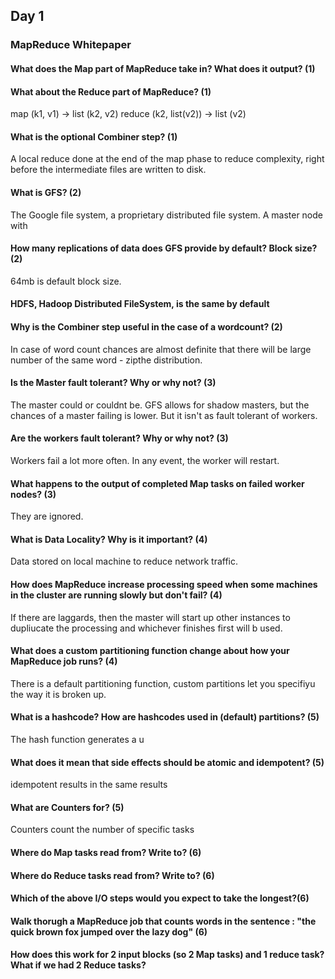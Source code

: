 ## Day 1 
### MapReduce Whitepaper

#### What does the Map part of MapReduce take in? What does it output? (1)

#### What about the Reduce part of MapReduce? (1)

map (k1, v1) -> list (k2, v2) 
reduce (k2, list(v2)) -> list (v2)

#### What is the optional Combiner step? (1)

A local reduce done at the end of the map phase to reduce complexity, right before the intermediate files are written to disk.

#### What is GFS? (2)

The Google file system, a proprietary distributed file system.  A master node with 

#### How many replications of data does GFS provide by default? Block size? (2)

64mb is default block size.

#### HDFS, Hadoop Distributed FileSystem, is the same by default

#### Why is the Combiner step useful in the case of a wordcount? (2)

In case of word count chances are almost definite that there will be large number of the same word - zipthe distribution.

#### Is the Master fault tolerant? Why or why not? (3)

The master could or couldnt be.  GFS allows for shadow masters, but the chances of a master failing is lower.  But it isn't as fault tolerant of workers.  

#### Are the workers fault tolerant? Why or why not? (3)

Workers fail a lot more often.  In any event, the worker will restart.

#### What happens to the output of completed Map tasks on failed worker nodes? (3)

They are ignored.

#### What is Data Locality? Why is it important? (4)

Data stored on local machine to reduce network traffic.  

#### How does MapReduce increase processing speed when some machines in the cluster are running slowly but don't fail? (4)

If there are laggards, then the master will start up other instances to dupliucate the processing and whichever finishes first will b used.

#### What does a custom partitioning function change about how your MapReduce job runs? (4)

There is a default partitioning function, custom partitions let you specifiyu the way it is broken up.

#### What is a hashcode? How are hashcodes used in (default) partitions? (5)

The hash function generates a u

#### What does it mean that side effects should be atomic and idempotent? (5)

idempotent results in the same results

#### What are Counters for? (5)

Counters count the number of specific tasks

#### Where do Map tasks read from? Write to? (6)


#### Where do Reduce tasks read from? Write to? (6)


#### Which of the above I/O steps would you expect to take the longest?(6)


#### Walk thorugh a MapReduce job that counts words in the sentence : "the quick brown fox jumped over the lazy dog" (6)


#### How does this work for 2 input blocks (so 2 Map tasks) and 1 reduce task? What if we had 2 Reduce tasks?
